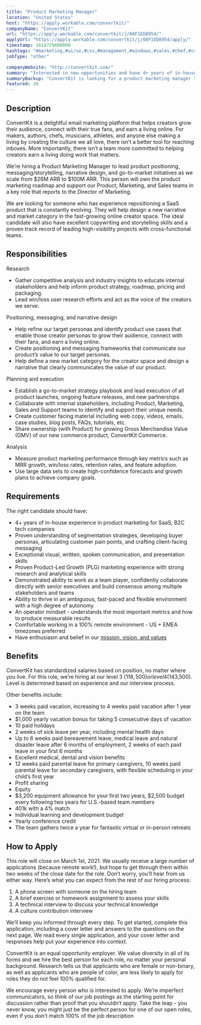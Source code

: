 ```yaml
---
title: "Product Marketing Manager"
location: "United States"
host: "https://apply.workable.com/convertkit/"
companyName: "ConvertKit"
url: "https://apply.workable.com/convertkit/j/08F1ED8954/"
applyUrl: "https://apply.workable.com/convertkit/j/08F1ED8954/apply/"
timestamp: 1614729600000
hashtags: "#marketing,#ui/ux,#css,#management,#windows,#sales,#chef,#content,#analysis,#office"
jobType: "other"

companyWebsite: "http://convertkit.com/"
summary: "Interested in new opportunities and have 4+ years of in-house experience in product marketing for SaaS, B2C tech companies? ConvertKit has a job opening for a product marketing manager."
summaryBackup: "ConvertKit is looking for a product marketing manager that has experience in: #marketing, #ui/ux, #css."
featured: 20
---
```


## Description

ConvertKit is a delightful email marketing platform that helps creators grow their audience, connect with their true fans, and earn a living online. For makers, authors, chefs, musicians, athletes, and anyone else making a living by creating the culture we all love, there isn’t a better tool for reaching inboxes. More importantly, there isn’t a team more committed to helping creators earn a living doing work that matters.

We’re hiring a Product Marketing Manager to lead product positioning, messaging/storytelling, narrative design, and go-to-market initiatives as we scale from $26M ARR to $100M ARR. This person will own the product marketing roadmap and support our Product, Marketing, and Sales teams in a key role that reports to the Director of Marketing.

We are looking for someone who has experience repositioning a SaaS product that is constantly evolving. They will help design a new narrative and market category in the fast-growing online creator space. The ideal candidate will also have excellent copywriting and storytelling skills and a proven track record of leading high-visibility projects with cross-functional teams.

## Responsibilities

Research

*   Gather competitive analysis and industry insights to educate internal stakeholders and help inform product strategy, roadmap, pricing and packaging.
*   Lead win/loss user research efforts and act as the voice of the creators we serve.

Positioning, messaging, and narrative design

*   Help refine our target personas and identify product use cases that enable those creator personas to grow their audience, connect with their fans, and earn a living online.
*   Create positioning and messaging frameworks that communicate our product’s value to our target personas.
*   Help define a new market category for the creator space and design a narrative that clearly communicates the value of our product.

Planning and execution

*   Establish a go-to-market strategy playbook and lead execution of all product launches, ongoing feature releases, and new partnerships
*   Collaborate with internal stakeholders, including Product, Marketing, Sales and Support teams to identify and support their unique needs.
*   Create customer facing material including web copy, videos, emails, case studies, blog posts, FAQs, tutorials, etc.
*   Share ownership (with Product) for growing Gross Merchandise Value (GMV) of our new commerce product, ConvertKit Commerce.

Analysis

*   Measure product marketing performance through key metrics such as MRR growth, win/loss rates, retention rates, and feature adoption.
*   Use large data sets to create high-confidence forecasts and growth plans to achieve company goals.

## Requirements

The right candidate should have:

*   4+ years of in-house experience in product marketing for SaaS, B2C tech companies
*   Proven understanding of segmentation strategies, developing buyer personas, articulating customer pain points, and crafting client-facing messaging
*   Exceptional visual, written, spoken communication, and presentation skills
*   Proven Product-Led Growth (PLG) marketing experience with strong research and analytical skills
*   Demonstrated ability to work as a team player, confidently collaborate directly with senior executives and build consensus among multiple stakeholders and teams
*   Ability to thrive in an ambiguous, fast-paced and flexible environment with a high degree of autonomy
*   An operator mindset - understands the most important metrics and how to produce measurable results
*   Comfortable working in a 100% remote environment - US + EMEA timezones preferred
*   Have enthusiasm and belief in our [mission, vision, and values](https://convertkit.com/mission)

## Benefits

ConvertKit has standardized salaries based on position, no matter where you live. For this role, we’re hiring at our level 3 ($118,500) or level 4 ($143,500). Level is determined based on experience and our interview process.

Other benefits include:

*   3 weeks paid vacation, increasing to 4 weeks paid vacation after 1 year on the team
*   $1,000 yearly vacation bonus for taking 5 consecutive days of vacation
*   10 paid holidays
*   2 weeks of sick leave per year, including mental health days
*   Up to 6 weeks paid bereavement leave, medical leave and natural disaster leave after 6 months of employment, 2 weeks of each paid leave in your first 6 months
*   Excellent medical, dental and vision benefits
*   12 weeks paid parental leave for primary caregivers, 10 weeks paid parental leave for secondary caregivers, with flexible scheduling in your child’s first year
*   Profit sharing
*   Equity
*   $3,200 equipment allowance for your first two years, $2,500 budget every following two years for U.S.-based team members
*   401k with a 4% match
*   Individual learning and development budget
*   Yearly conference credit
*   The team gathers twice a year for fantastic virtual or in-person retreats

## How to Apply

This role will close on March 1st, 2021. We usually receive a large number of applications (because remote work!), but hope to get through them within two weeks of the close date for the role. Don’t worry, you’ll hear from us either way. Here’s what you can expect from the rest of our hiring process:

1.  A phone screen with someone on the hiring team
2.  A brief exercise or homework assignment to assess your skills
3.  A technical interview to discuss your technical knowledge
4.  A culture contribution interview

We’ll keep you informed through every step. To get started, complete this application, including a cover letter and answers to the questions on the next page. We read every single application, and your cover letter and responses help put your experience into context.

ConvertKit is an equal opportunity employer. We value diversity in all of its forms and we hire the best person for each role, no matter your personal background. Research tells us that applicants who are female or non-binary, as well as applicants who are people of color, are less likely to apply for roles they do not feel 100% qualified for.

We encourage every person who is interested to apply. We’re imperfect communicators, so think of our job postings as the starting point for discussion rather than proof that you shouldn’t apply. Take the leap - you never know, you might just be the perfect person for one of our open roles, even if you don’t match 100% of the job description
